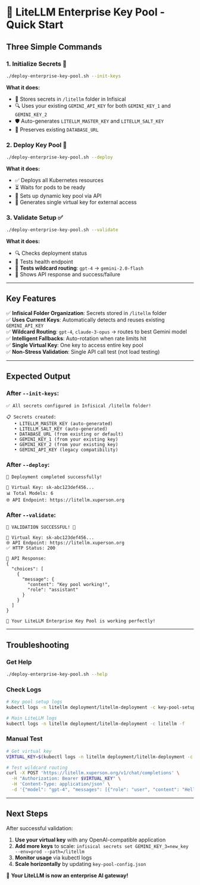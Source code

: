 # 🚀 LiteLLM Enterprise Key Pool - Quick Start

## Three Simple Commands

### 1. **Initialize Secrets** 🔐
```bash
./deploy-enterprise-key-pool.sh --init-keys
```
**What it does:**
- 📁 Stores secrets in `/litellm` folder in Infisical
- 🔍 Uses your existing `GEMINI_API_KEY` for both `GEMINI_KEY_1` and `GEMINI_KEY_2`
- 🛡️ Auto-generates `LITELLM_MASTER_KEY` and `LITELLM_SALT_KEY`
- 💾 Preserves existing `DATABASE_URL`

### 2. **Deploy Key Pool** 🚀
```bash
./deploy-enterprise-key-pool.sh --deploy
```
**What it does:**
- ✅ Deploys all Kubernetes resources
- ⏳ Waits for pods to be ready
- 🔧 Sets up dynamic key pool via API
- 🔑 Generates single virtual key for external access

### 3. **Validate Setup** ✅
```bash
./deploy-enterprise-key-pool.sh --validate
```
**What it does:**
- 🔍 Checks deployment status
- 🏥 Tests health endpoint
- 🌟 **Tests wildcard routing**: `gpt-4` → `gemini-2.0-flash`
- 📝 Shows API response and success/failure

---

## Key Features

✅ **Infisical Folder Organization**: Secrets stored in `/litellm` folder  
✅ **Uses Current Keys**: Automatically detects and reuses existing `GEMINI_API_KEY`  
✅ **Wildcard Routing**: `gpt-4`, `claude-3-opus` → routes to best Gemini model  
✅ **Intelligent Fallbacks**: Auto-rotation when rate limits hit  
✅ **Single Virtual Key**: One key to access entire key pool  
✅ **Non-Stress Validation**: Single API call test (not load testing)  

---

## Expected Output

### After `--init-keys`:
```
✅ All secrets configured in Infisical /litellm folder!

📋 Secrets created:
   • LITELLM_MASTER_KEY (auto-generated)
   • LITELLM_SALT_KEY (auto-generated)  
   • DATABASE_URL (from existing or default)
   • GEMINI_KEY_1 (from your existing key)
   • GEMINI_KEY_2 (from your existing key)
   • GEMINI_API_KEY (legacy compatibility)
```

### After `--deploy`:
```
🎉 Deployment completed successfully!

🔑 Virtual Key: sk-abc123def456...
📊 Total Models: 6
🌐 API Endpoint: https://litellm.xuperson.org
```

### After `--validate`:
```
🎉 VALIDATION SUCCESSFUL! 🎉

🔑 Virtual Key: sk-abc123def456...
🌐 API Endpoint: https://litellm.xuperson.org
✅ HTTP Status: 200

📝 API Response:
{
  "choices": [
    {
      "message": {
        "content": "Key pool working!",
        "role": "assistant"
      }
    }
  ]
}

🎊 Your LiteLLM Enterprise Key Pool is working perfectly!
```

---

## Troubleshooting

### **Get Help**
```bash
./deploy-enterprise-key-pool.sh --help
```

### **Check Logs**
```bash
# Key pool setup logs
kubectl logs -n litellm deployment/litellm-deployment -c key-pool-setup -f

# Main LiteLLM logs
kubectl logs -n litellm deployment/litellm-deployment -c litellm -f
```

### **Manual Test**
```bash
# Get virtual key
VIRTUAL_KEY=$(kubectl logs -n litellm deployment/litellm-deployment -c key-pool-setup | grep "Virtual Key:" | tail -1 | awk '{print $NF}')

# Test wildcard routing
curl -X POST 'https://litellm.xuperson.org/v1/chat/completions' \
  -H "Authorization: Bearer $VIRTUAL_KEY" \
  -H 'Content-Type: application/json' \
  -d '{"model": "gpt-4", "messages": [{"role": "user", "content": "Hello!"}]}'
```

---

## Next Steps

After successful validation:

1. **Use your virtual key** with any OpenAI-compatible application
2. **Add more keys** to scale: `infisical secrets set GEMINI_KEY_3=new_key --env=prod --path=/litellm`
3. **Monitor usage** via kubectl logs
4. **Scale horizontally** by updating `key-pool-config.json`

🎉 **Your LiteLLM is now an enterprise AI gateway!**